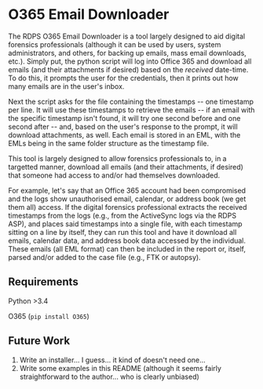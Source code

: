 # O365 Email Downloader
The RDPS O365 Email Downloader is a tool largely designed to aid digital forensics professionals (although it can be used by users, system administrators, and others, for backing up emails, mass email downloads, etc.).  Simply put, the python script will log into Office 365 and download all emails (and their attachments if desired) based on the _received_ date-time.  To do this, it prompts the user for the credentials, then it prints out how many emails are in the user's inbox.

Next the script asks for the file containing the timestamps -- one timestamp per line.  It will use these timestamps to retrieve the emails -- if an email with the specific timestamp isn't found, it will try one second before and one second after -- and, based on the user's response to the prompt, it will download attachments, as well.  Each email is stored in an EML, with the EMLs being in the same folder structure as the timestamp file.

This tool is largely designed to allow forensics professionals to, in a targetted manner, download all emails (and their attachments, if desired) that someone had access to and/or had themselves downloaded.

For example, let's say that an Office 365 account had been compromised and the logs show unauthorised email, calendar, or address book (we get them all) access.  If the digital forensics professional extracts the received timestamps from the logs (e.g., from the ActiveSync logs via the RDPS ASP), and places said timestamps into a single file, with each timestamp sitting on a line by itself, they can run this tool and have it download all emails, calendar data, and address book data accessed by the individual.  These emails (all EML format) can then be included in the report or, itself, parsed and/or added to the case file (e.g., FTK or autopsy).

## Requirements ##
Python >3.4

O365 (`pip install O365`)

## Future Work ##
1. Write an installer... I guess... it kind of doesn't need one...
2. Write some examples in this README (although it seems fairly straightforward to the author... who is clearly unbiased)
